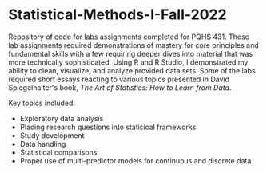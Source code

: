 # Statistical-Methods-I-Fall-2022
Repository of code for labs assignments completed for PQHS 431.
These lab assignments required demonstrations of mastery for core principles and fundamental skills with a few requiring deeper dives into material that was more technically sophisticated. Using R and R Studio, I demonstrated my ability to clean, visualize, and analyze provided data sets. Some of the labs required short essays reacting to various topics presented in David Spiegelhalter's book, *The Art of Statistics: How to Learn from Data*. 

Key topics included:
-  Exploratory data analysis
-  Placing research questions into statisical frameworks
-  Study development
-  Data handling
-  Statistical comparisons
-  Proper use of multi-predictor models for continuous and discrete data
